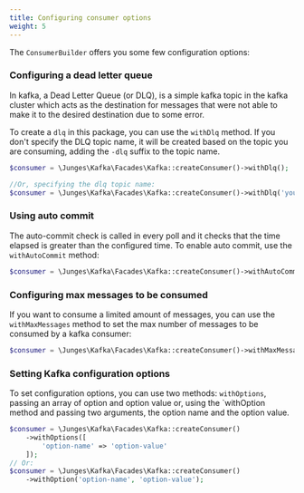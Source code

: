 ```yaml
---
title: Configuring consumer options
weight: 5
---
```


The `ConsumerBuilder` offers you some few configuration options:

### Configuring a dead letter queue
In kafka, a Dead Letter Queue (or DLQ), is a simple kafka topic in the kafka cluster which acts as the destination for messages that were not
able to make it to the desired destination due to some error.

To create a `dlq` in this package, you can use the `withDlq` method. If you don't specify the DLQ topic name, it will be created based on the topic you are consuming,
adding the `-dlq` suffix to the topic name.

```php
$consumer = \Junges\Kafka\Facades\Kafka::createConsumer()->withDlq();

//Or, specifying the dlq topic name:
$consumer = \Junges\Kafka\Facades\Kafka::createConsumer()->withDlq('your-dlq-topic-name')
```

### Using auto commit
The auto-commit check is called in every poll and it checks that the time elapsed is greater than the configured time. To enable auto commit,
use the `withAutoCommit` method:

```php
$consumer = \Junges\Kafka\Facades\Kafka::createConsumer()->withAutoCommit();
```

### Configuring max messages to be consumed
If you want to consume a limited amount of messages, you can use the `withMaxMessages` method to set the max number of messages to be consumed by a
kafka consumer:

```php
$consumer = \Junges\Kafka\Facades\Kafka::createConsumer()->withMaxMessages(2);
```

### Setting Kafka configuration options
To set configuration options, you can use two methods: `withOptions`, passing an array of option and option value or, using the `withOption method and
passing two arguments, the option name and the option value.

```php
$consumer = \Junges\Kafka\Facades\Kafka::createConsumer()
    ->withOptions([
        'option-name' => 'option-value'
    ]);
// Or:
$consumer = \Junges\Kafka\Facades\Kafka::createConsumer()
    ->withOption('option-name', 'option-value');
```